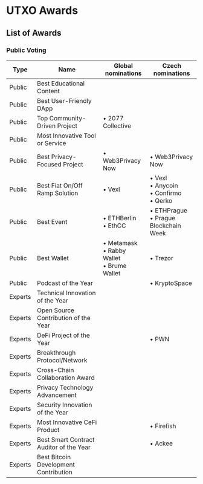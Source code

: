 # UTXO Awards

## List of Awards

### Public Voting

| Type | Name | Global nominations | Czech nominations |
| --- | --- | ---| --- |
| Public | Best Educational Content |
| Public | Best User-Friendly DApp ||
| Public | Top Community-Driven Project | • 2077 Collective ||
| Public | Most Innovative Tool or Service ||
| Public | Best Privacy-Focused Project | • Web3Privacy Now | • Web3Privacy Now |
| Public | Best Fiat On/Off Ramp Solution | • Vexl | • Vexl<br> • Anycoin<br> • Confirmo<br> • Qerko |
| Public | Best Event | • ETHBerlin<br>• EthCC | • ETHPrague<br>• Prague Blockchain Week |
| Public | Best Wallet | • Metamask<br>• Rabby Wallet<br>• Brume Wallet | • Trezor |
| Public | Podcast of the Year || • KryptoSpace
| Experts | Technical Innovation of the Year
| Experts | Open Source Contribution of the Year
| Experts | DeFi Project of the Year || • PWN
| Experts | Breakthrough Protocol/Network
| Experts | Cross-Chain Collaboration Award
| Experts | Privacy Technology Advancement
| Experts | Security Innovation of the Year
| Experts | Most Innovative CeFi Product || • Firefish |
| Experts | Best Smart Contract Auditor of the Year || • Ackee |
| Experts | Best Bitcoin Development Contribution

